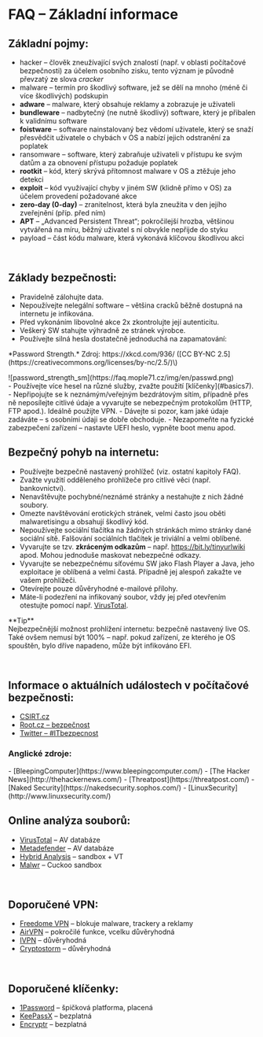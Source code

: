 # FAQ &ndash; Základní informace

## Základní pojmy:
- <span class="green">hacker</span> &ndash; člověk zneužívající svých znalostí (např. v oblasti počítačové bezpečnosti) za účelem osobního zisku, tento význam je původně převzatý ze slova *cracker*
- <span class="green">malware</span> &ndash; termín pro škodlivý software, jež se dělí na mnoho (méně či více škodlivých) podskupin
- **adware** &ndash; malware, který obsahuje reklamy a zobrazuje je uživateli
- **bundleware** &ndash; nadbytečný (ne nutně škodlivý) software, který je přibalen k validnímu software
- **foistware** &ndash; software nainstalovaný bez vědomí uživatele, který se snaží přesvědčit uživatele o chybách v OS a nabízí jejich odstranění za poplatek
- <span class="green">ransomware</span> &ndash; software, který zabraňuje uživateli v přístupu ke svým datům a za obnovení přístupu požaduje poplatek
- **rootkit** &ndash; kód, který skrývá přítomnost malware v OS a ztěžuje jeho detekci
- **exploit** &ndash; kód využívající chyby v jiném SW (klidně přímo v OS) za účelem provedení požadované akce
- **zero-day (0-day)** &ndash; zranitelnost, která byla zneužita v den jejího zveřejnění (příp. před ním)
- **APT** &ndash; &bdquo;Advanced Persistent Threat&ldquo;; pokročilejší hrozba, většinou vytvářená na míru, běžný uživatel s ní obvykle nepřijde do styku
- <span class="green">payload</span> &ndash; část kódu malware, která vykonává klíčovou škodlivou akci

<br>

## Základy bezpečnosti:
- Pravidelně zálohujte data.
- Nepoužívejte nelegální software &ndash; většina cracků běžně dostupná na internetu je infikována.
- Před vykonáním libovolné akce 2x zkontrolujte její autenticitu.
-	Veškerý SW stahujte výhradně ze stránek výrobce.
- Používejte silná hesla dostatečně jednoduchá na zapamatování:
<li style="list-style-type: none"><p class="imgsrc">*Password Strength.* Zdroj: https://xkcd.com/936/ ([CC BY-NC 2.5](https://creativecommons.org/licenses/by-nc/2.5/)\)</p>
![password_strength_sm](https://faq.mople71.cz/img/en/passwd.png)</li>
- Používejte více hesel na různé služby, zvažte použití [klíčenky](#basics7).
- Nepřipojujte se k neznámým/veřejným bezdrátovým sítím, případně přes ně neposílejte citlivé údaje a vyvarujte se nebezpečným protokolům (HTTP, FTP apod.). Ideálně použijte VPN.
- Dávejte si pozor, kam jaké údaje zadáváte &ndash; s osobními údaji se dobře obchoduje.
- Nezapomeňte na fyzické zabezpečení zařízení &ndash; nastavte UEFI heslo, vypněte boot menu apod.

<br>

## Bezpečný pohyb na internetu:
- Používejte bezpečně nastavený prohlížeč (viz. ostatní kapitoly FAQ).
-	Zvažte využití odděleného prohlížeče pro citlivé věci (např. bankovnictví).
- Nenavštěvujte pochybné/neznámé stránky a nestahujte z nich žádné soubory.
- Omezte navštěvování erotických stránek, velmi často jsou oběti malwaretisingu a obsahují škodlivý kód.
-	Nepoužívejte sociální tlačítka na žádných stránkách mimo stránky dané sociální sítě. Falšování sociálních tlačítek je triviální a velmi oblíbené.
- Vyvarujte se tzv. **zkráceným odkazům** &ndash; např. https://bit.ly/tinyurlwiki apod. Mohou jednoduše maskovat nebezpečné odkazy.
- Vyvarujte se nebezpečnému síťovému SW jako <span class="red">Flash Player</span> a <span class="red">Java</span>, jeho exploitace je oblíbená a velmi častá. Případně jej alespoň zakažte ve vašem prohlížeči.
- Otevírejte pouze důvěryhodné e-mailové přílohy.
- Máte-li podezření na infikovaný soubor, vždy jej před otevřením otestujte pomocí např. [VirusTotal](https://www.virustotal.com/).

<div class="alert success"><p><em class="icon-ok-circled"></em>**Tip**<br>
Nejbezpečnější možnost prohlížení internetu: <span class="green">bezpečně nastavený live OS</span>. Také ovšem nemusí být 100% – např. pokud zařízení, ze kterého je OS spouštěn, bylo dříve napadeno, může být infikováno EFI.</p></div>

<br>

## Informace o aktuálních událostech v počítačové bezpečnosti:
- [CSIRT.cz](https://csirt.cz/news/security/)
- [Root.cz &ndash; bezpečnost](https://www.root.cz/bezpecnost/)
- [Twitter &ndash; #ITbezpecnost](https://twitter.com/hashtag/ITbezpecnost)

<h3 id="basics4.1" class="nocol">Anglické zdroje:</h3>
- [BleepingComputer](https://www.bleepingcomputer.com/)
- [The Hacker News](http://thehackernews.com/)
- [Threatpost](https://threatpost.com/)
- [Naked Security](https://nakedsecurity.sophos.com/)
- [LinuxSecurity](http://www.linuxsecurity.com/)

<br>

## Online analýza souborů:
- [VirusTotal](https://www.virustotal.com/) &ndash; AV databáze
- [Metadefender](https://www.metadefender.com/) &ndash; AV databáze
- [Hybrid Analysis](https://www.reverse.it/) &ndash; sandbox + VT
- [Malwr](https://malwr.com/submission/) &ndash; Cuckoo sandbox

<br>

## Doporučené VPN:
- [Freedome VPN](https://www.f-secure.com/en/web/home_global/freedome/) &ndash; blokuje malware, trackery a reklamy
- [AirVPN](https://airvpn.org/) &ndash; pokročilé funkce, vcelku důvěryhodná
- [IVPN](https://www.ivpn.net/) &ndash; důvěryhodná
- [Cryptostorm](https://cryptostorm.is/) &ndash; důvěryhodná

<br>

## Doporučené klíčenky:
- [1Password](https://1password.com/) &ndash; špičková platforma, placená
- [KeePassX](https://www.keepassx.org/) &ndash; bezplatná
- [Encryptr](https://spideroak.com/solutions/encryptr/) &ndash; bezplatná
